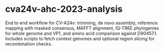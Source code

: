 # cva24v-ahc-2023-analysis
End to end workflow for CV-A24v: trimming, de novo assembly, reference mapping with masked consensus, MAFFT alignment, IQ-TREE phylogenies for whole genome and VP1, and amino acid comparison against D90457.1. Includes scripts to fetch context genomes and optional region slicing for recombination checks.
